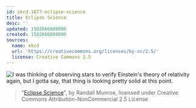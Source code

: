 ```yaml
---
id: xkcd.1877-eclipse-science
title: Eclipse Science
desc: ''
updated: 1502866800000
created: 1502866800000
sources:
  name: xkcd
  url: 'https://creativecommons.org/licenses/by-nc/2.5/'
  license: Creative Commons 2.5
---
```

![I was thinking of observing stars to verify Einstein's theory of relativity again, but I gotta say, that thing is looking pretty solid at this point.](https://imgs.xkcd.com/comics/eclipse_science.png)
> "[Eclipse Science](https://xkcd.com/1877/)", by Randall Munroe, licensed under Creative Commons Attribution-NonCommercial 2.5 License
